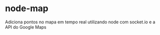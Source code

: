 node-map
========

Adiciona pontos no mapa em tempo real utilizando node com socket.io e a API do Google Maps
